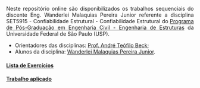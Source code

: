<p style='text-align: justify;'>Neste repositório online são disponibilizados os trabalhos sequenciais do discente Eng. Wanderlei Malaquias Pereira Junior referente a disciplina SET5915 - Confiabilidade Estrutural - Confiabilidade Estrutural do <a href="http://ppgset.eesc.usp.br">Programa de Pós-Graduação em Engenharia Civil - Engenharia de Estruturas</a> da Universidade Federal de São Paulo (USP).</p>
  
- Orientadores das disciplinas: [Prof. André Teófilo Beck](http://lattes.cnpq.br/4319075758352865);
- Alunos da disciplina: [Wanderlei Malaquias Pereira Junior](http://lattes.cnpq.br/2268506213083114).

#### [Lista de Exercícios]()
#### [Trabalho aplicado]()
